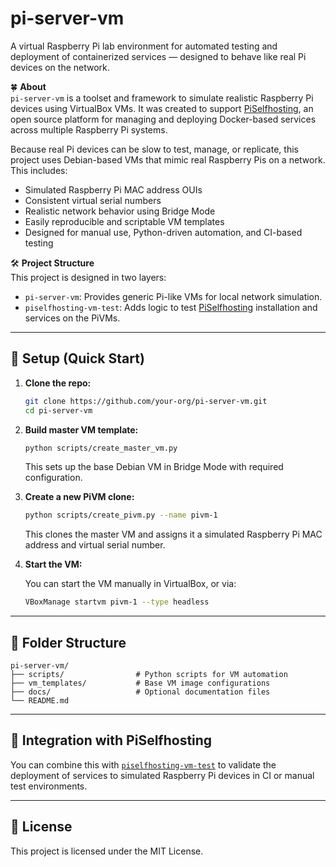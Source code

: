 # pi-server-vm

A virtual Raspberry Pi lab environment for automated testing and deployment of containerized services — designed to behave like real Pi devices on the network.

🍀 **About**  
`pi-server-vm` is a toolset and framework to simulate realistic Raspberry Pi devices using VirtualBox VMs. It was created to support [PiSelfhosting](https://github.com/hvhoek/piselfhosting), an open source platform for managing and deploying Docker-based services across multiple Raspberry Pi systems.

Because real Pi devices can be slow to test, manage, or replicate, this project uses Debian-based VMs that mimic real Raspberry Pis on a network. This includes:

- Simulated Raspberry Pi MAC address OUIs  
- Consistent virtual serial numbers  
- Realistic network behavior using Bridge Mode  
- Easily reproducible and scriptable VM templates  
- Designed for manual use, Python-driven automation, and CI-based testing  

🛠️ **Project Structure**  
This project is designed in two layers:

- `pi-server-vm`: Provides generic Pi-like VMs for local network simulation.  
- `piselfhosting-vm-test`: Adds logic to test [PiSelfhosting](https://github.com/hvhoek/piselfhosting) installation and services on the PiVMs.

---

## 🚀 Setup (Quick Start)

1. **Clone the repo:**

   ```bash
   git clone https://github.com/your-org/pi-server-vm.git
   cd pi-server-vm
   ```

2. **Build master VM template:**

   ```bash
   python scripts/create_master_vm.py
   ```

   This sets up the base Debian VM in Bridge Mode with required configuration.

3. **Create a new PiVM clone:**

   ```bash
   python scripts/create_pivm.py --name pivm-1
   ```

   This clones the master VM and assigns it a simulated Raspberry Pi MAC address and virtual serial number.

4. **Start the VM:**

   You can start the VM manually in VirtualBox, or via:

   ```bash
   VBoxManage startvm pivm-1 --type headless
   ```

---

## 📁 Folder Structure

```
pi-server-vm/
├── scripts/                # Python scripts for VM automation
├── vm_templates/           # Base VM image configurations
├── docs/                   # Optional documentation files
└── README.md
```

---

## 🧪 Integration with PiSelfhosting

You can combine this with [`piselfhosting-vm-test`](https://github.com/your-org/piselfhosting-vm-test) to validate the deployment of services to simulated Raspberry Pi devices in CI or manual test environments.

---

## 📜 License

This project is licensed under the MIT License.
